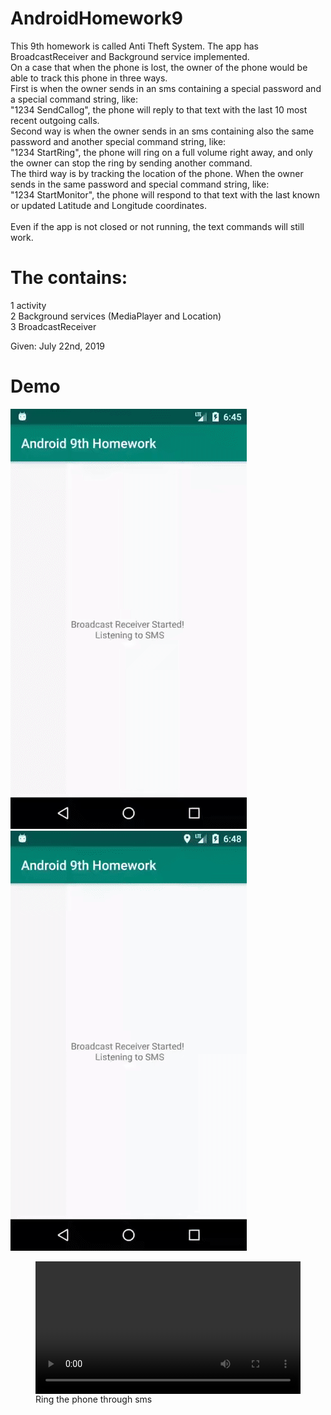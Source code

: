 # AndroidHomework9
This 9th homework is called Anti Theft System. The app has BroadcastReceiver and Background service implemented. <br> 
On a case that when the phone is lost, the owner of the phone would be able to track this phone in three ways. <br> 
First is when the owner sends in an sms containing a special password and a special command string, like:  <br> 
"1234 SendCallog", the phone will reply to that text with the last 10 most recent outgoing calls. <br> 
Second way is when the owner sends in an sms containing also the same password and another special command string, like:  <br> 
"1234 StartRing", the phone will ring on a full volume right away, and only the owner can stop the ring by sending another command. <br> 
The third way is by tracking the location of the phone. When the owner sends in the same password and special command string, like: <br> 
"1234 StartMonitor", the phone will respond to that text with the last known or updated Latitude and Longitude coordinates. <br>  <br>
Even if the app is not closed or not running, the text commands will still work.  <br>


# The contains:
1 activity <br> 
2 Background services (MediaPlayer and Location) <br> 
3 BroadcastReceiver <br>

Given: July 22nd, 2019

# Demo
![Alt text](Screenshots/demo1.gif?raw=true "Send and Receive Call Logs via SMS") <br> 
![Alt text](Screenshots/demo2.gif?raw=true "Send and Receive Location Coordinates via SMS") <br> 

<figure class="large">
    <div class="demo3">
       <video  style="display:block; width:100%; height:auto;" autoplay controls preload loop="loop">
           <source src="Screenshots/demo3.webm"  type="video/webm"  />
       </video>
    </div>
<figcaption>Ring the phone through sms</figcaption>
</figure>
